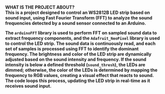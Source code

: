 <b>WHAT IS THE PROJECT ABOUT?<b><br>
This is a project designed to control an WS2812B LED strip based on sound input, using Fast Fourier Transform (FFT) to analyze the sound frequencies detected by a sound sensor connected to an Arduino. <br>

The `arduinoFFT` library is used to perform FFT on sampled sound data to extract frequency components, and the `Adafruit_NeoPixel` library is used to control the LED strip. The sound data is continuously read, and each set of samples is processed using FFT to identify the dominant frequency. The brightness and color of the LED strip are dynamically adjusted based on the sound intensity and frequency. If the sound intensity is below a defined threshold (`sound_thresh`), the LEDs are dimmed; otherwise, the color of the LEDs is determined by mapping the frequency to RGB values, creating a visual effect that reacts to sound. The code loops this process, updating the LED strip in real-time as it receives sound input.